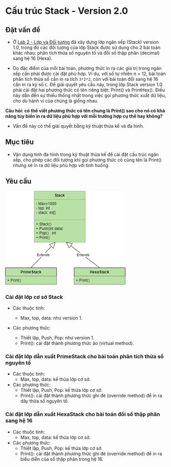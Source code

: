 # Cấu trúc Stack - Version 2.0

## Đặt vấn đề

- Ở [Lab 2 - Lớp và Đối tượng](https://github.com/nd-hung/oop/tree/main/labs/02-classes-and-objects/code/Stack) đã xây dựng lớp ngăn xếp (Stack) version 1.0, trong đó các đối tượng của lớp Stack được sử dụng cho 2 bài toán khác nhau: phân tích thừa số nguyên tố và đổi số thập phân (decimal) sang hệ 16 (Hexa).

- Do đặc điểm của mỗi bài toán, phương thức in ra các giá trị trong ngăn xếp cần phải được cài đặt phù hợp. Ví dụ, với số tự nhiên n = 12, bài toán phân tích thừa số cần in ra tích `3*2*2`, còn với bài toán đổi sang hệ 16 cần in ra ký số `C`. Để giải quyết yêu cầu này, trong lớp Stack version 1.0 phải cài đặt hai phương thức có tên riêng biệt: Print() và PrintHex(). Điều này dẫn đến sự thiếu thống nhất trong việc gọi phương thức xuất dữ liệu, cho dù hành vi của chúng là giống nhau.

**Câu hỏi: có thể viết phương thức có tên chung là Print() sao cho nó có khả năng tùy biến in ra dữ liệu phù hợp với mỗi trường hợp cụ thể hay không?**

- Vấn đề này có thể giải quyết bằng kỹ thuật thừa kế và đa hình.

## Mục tiêu

- Vận dụng tính đa hình trong kỹ thuật thừa kế để cài đặt cấu trúc ngăn xếp, cho phép các đối tượng khi gọi phương thức có cùng tên là Print() nhưng sẽ in ra dữ liệu phù hợp với tình huống.

## Yêu cầu

<img src="figs/stack_2.png">

### Cài đặt lớp cơ sở Stack

- Các thuộc tính:
    - Max, top, data: như version 1.

- Các phương thức:
    - Thiết lập, Push, Pop: như version 1.
    - Print(): cài đặt thành phương thức ảo (virtual method).

### Cài đặt lớp dẫn xuất PrimeStack cho bài toán phân tích thừa số nguyên tố

- Các thuộc tính:
    - Max, top, data: kế thừa lớp cơ sở.
- Các phương thức:
    - Thiết lập, Push, Pop: kế thừa lớp cơ sở.
    - Print(): cài đặt thành phương thức ghi đè (override method) để in ra dãy thừa số nguyên tố.

### Cài đặt lớp dẫn xuất HexaStack cho bài toán đổi số thập phân sang hệ 16

- Các thuộc tính:
    - Max, top, data: kế thừa lớp cơ sở.
- Các phương thức:
    - Thiết lập, Push, Pop: kế thừa lớp cơ sở.
    - Print(): cài đặt thành phương thức ghi đè (override method) để in ra biểu diễn của số thập phân trong hệ 16.